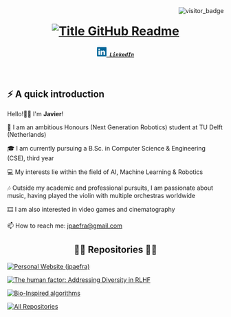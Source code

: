 <img align="right" src="https://api.visitorbadge.io/api/visitors?path=https%3A%2F%2Fgithub.com%2Fumenzi&countColor=%23263759&style=default" alt="visitor_badge">

<h1 style="text-align: center;">
  <a href="https://git.io/typing-svg" target="_blank">
    <img src="https://readme-typing-svg.herokuapp.com?font=Inter&weight=800&size=35&duration=3000&pause=500&multiline=true&width=650&height=140&lines=%24+whoami;Javier+Paez+Franco" alt="Title GitHub Readme" />
  </a>
</h1>

<h5 align="center">
  <code><a href="https://www.linkedin.com/in/javier-paez-franco/" title="LinkedIn Profile"><img width="22" src="images/linkedin.svg"> LinkedIn</a></code>
</h5>
<br>

## ⚡️ A quick introduction

Hello!👋🏻 I'm **Javier**!

🔬 I am an ambitious Honours (Next Generation Robotics) student at TU Delft (Netherlands)

🎓 I am currently pursuing a B.Sc. in Computer Science & Engineering (CSE), third year

💻 My interests lie within the field of AI, Machine Learning & Robotics

🎶 Outside my academic and professional pursuits, I am passionate about music, having played the violin 
with multiple orchestras worldwide

🎞️ I am also interested in video games and cinematography

📫 How to reach me: <a href="mailto: jpaefra@gmail.com">jpaefra@gmail.com</a>

<h2 style="text-align: center;">👨‍💻 Repositories 👨‍💻</h2>

<!-- Repo info cards - https://github.com/anuraghazra/github-readme-stats -->
<p style="text-align: left;">
    <a href="https://github.com/umenzi/bio-inspired_algorithms"><img width="278" src="https://github-readme-stats.vercel.app/api/pin/?username=umenzi&repo=jpaefra&theme=react&bg_color=1F222E&title_color=F85D7F&hide_border=true&icon_color=F8D866&show_icons=false" alt="Personal Website (jpaefra)"></a>

  <a href="https://github.com/umenzi/bio-inspired_algorithms"><img width="278" src="https://github-readme-stats.vercel.app/api/pin/?username=umenzi&repo=diversity-rlhf&theme=react&bg_color=1F222E&title_color=F85D7F&hide_border=true&icon_color=F8D866&show_icons=false" alt="The human factor: Addressing Diversity in RLHF"></a>
</p>

<p style="text-align: left;">
    <a href="https://github.com/umenzi/bio-inspired_algorithms"><img width="278" src="https://github-readme-stats.vercel.app/api/pin/?username=umenzi&repo=bio-inspired_algorithms&theme=react&bg_color=1F222E&title_color=F85D7F&hide_border=true&icon_color=F8D866&show_icons=false" alt="Bio-Inspired algorithms"></a>
</p>

<a href="https://github.com/umenzi?tab=repositories"><img alt="All Repositories" title="All Repositories" src="https://custom-icon-badges.demolab.com/badge/-Click%20Here%20For%20All%20My%20Repos-1F222E?style=for-the-badge&logoColor=white&logo=repo"/></a>


<!--
**umenzi/umenzi** is a ✨ _special_ ✨ repository because its `README.md` (this file) appears on your GitHub profile.

Here are some ideas to get you started:

- 🔭 I’m currently working on ...
- 🌱 I’m currently learning ...
- 👯 I’m looking to collaborate on ...
- 🤔 I’m looking for help with ...
- 💬 Ask me about ...
- 📫 How to reach me: ...
- 😄 Pronouns: ...
- ⚡ Fun fact: ...
-->

